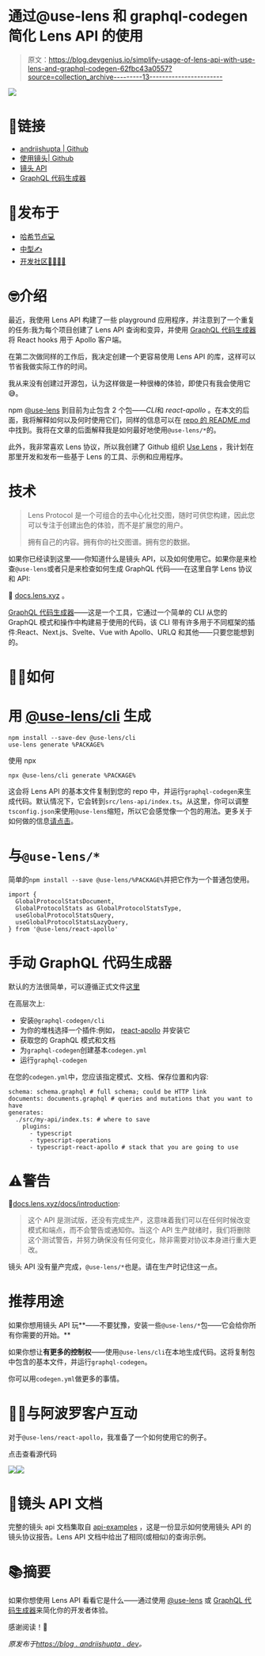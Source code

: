 # 通过@use-lens 和 graphql-codegen 简化 Lens API 的使用

> 原文：<https://blog.devgenius.io/simplify-usage-of-lens-api-with-use-lens-and-graphql-codegen-62fbc43a0557?source=collection_archive---------13----------------------->

![](img/651e493174c0c4625a73a969bd613615.png)

# 🔗链接

*   [andriishupta | Github](https://github.com/andriishupta)
*   [使用镜头| Github](https://github.com/use-lens/use-lens)
*   [镜头 API](https://docs.lens.xyz/)
*   [GraphQL 代码生成器](https://the-guild.dev/graphql/codegen)

# 📰发布于

*   [哈希节点💻](https://blog.andriishupta.dev/)
*   [中型✍️](https://andriishupta.medium.com/)
*   [开发社区👩‍💻👨‍💻](https://dev.to/andriishupta)

# 🤓介绍

最近，我使用 Lens API 构建了一些 playground 应用程序，并注意到了一个重复的任务:我为每个项目创建了 Lens API 查询和变异，并使用 [GraphQL 代码生成器](https://the-guild.dev/graphql/codegen)将 React hooks 用于 Apollo 客户端。

在第二次做同样的工作后，我决定创建一个更容易使用 Lens API 的库，这样可以节省我做实际工作的时间。

我从来没有创建过开源包，认为这样做是一种很棒的体验，即使只有我会使用它😅。

npm [@use-lens](https://www.npmjs.com/org/use-lens) 到目前为止包含 2 个包——*CLI*和 *react-apollo* 。在本文的后面，我将解释如何以及何时使用它们，同样的信息可以在 [repo 的 README.md](https://github.com/use-lens/use-lens/#-usage) 中找到。我将在文章的后面解释我是如何最好地使用`@use-lens/*`的。

此外，我非常喜欢 Lens 协议，所以我创建了 Github 组织 [Use Lens](https://github.com/use-lens) ，我计划在那里开发和发布一些基于 Lens 的工具、示例和应用程序。

# 技术

> Lens Protocol 是一个可组合的去中心化社交图，随时可供您构建，因此您可以专注于创建出色的体验，而不是扩展您的用户。
> 
> 拥有自己的内容。拥有你的社交图谱。拥有您的数据。

如果你已经读到这里——你知道什么是镜头 API，以及如何使用它。如果你是来检查`@use-lens`或者只是来检查如何生成 GraphQL 代码——在这里自学 Lens 协议和 API:

🌿 [docs.lens.xyz](https://docs.lens.xyz) 。

[GraphQL 代码生成器](https://the-guild.dev/graphql/codegen)——这是一个工具，它通过一个简单的 CLI 从您的 GraphQL 模式和操作中构建易于使用的代码，该 CLI 带有许多用于不同框架的插件:React、Next.js、Svelte、Vue with Apollo、URLQ 和其他——只要您能想到的。

# 🧑‍💻如何

# 用 [@use-lens/cli](https://github.com/use-lens/use-lens/tree/main/packages/cli) 生成

```
npm install --save-dev @use-lens/cli
use-lens generate %PACKAGE%
```

使用 npx

```
npx @use-lens/cli generate %PACKAGE%
```

这会将 Lens API 的基本文件复制到您的 repo 中，并运行`graphql-codegen`来生成代码。默认情况下，它会转到`src/lens-api/index.ts`。从这里，你可以调整`tsconfig.json`来使用`@use-lens`缩短，所以它会感觉像一个包的用法。更多关于如何做的信息[请点击](https://github.com/use-lens/use-lens/tree/main/packages/cli#optional-tsconfigs-paths)。

# 与`@use-lens/*`

简单的`npm install --save @use-lens/%PACKAGE%`并把它作为一个普通包使用。

```
import {
  GlobalProtocolStatsDocument,
  GlobalProtocolStats as GlobalProtocolStatsType,
  useGlobalProtocolStatsQuery,
  useGlobalProtocolStatsLazyQuery,
} from '@use-lens/react-apollo'
```

# 手动 GraphQL 代码生成器

默认的方法很简单，可以遵循正式文件[这里](https://the-guild.dev/graphql/codegen/docs/getting-started)

在高层次上:

*   安装`@graphql-codegen/cli`
*   为你的堆栈选择一个插件:例如， [react-apollo](https://www.the-guild.dev/graphql/codegen/plugins/typescript/typescript-react-apollo) 并安装它
*   获取您的 GraphQL 模式和文档
*   为`graphql-codegen`创建基本`codegen.yml`
*   运行`graphql-codegen`

在您的`codegen.yml`中，您应该指定模式、文档、保存位置和内容:

```
schema: schema.graphql # full schema; could be HTTP link
documents: documents.graphql # queries and mutations that you want to have
generates:
  ./src/my-api/index.ts: # where to save
    plugins:
      - typescript
      - typescript-operations
      - typescript-react-apollo # stack that you are going to use
```

# ⚠️警告

🌿[docs.lens.xyz/docs/introduction](https://docs.lens.xyz/docs/introduction):

> 这个 API 是测试版，还没有完成生产，这意味着我们可以在任何时候改变模式和端点，而不会警告或通知你。当这个 API 生产就绪时，我们将删除这个测试警告，并努力确保没有任何变化，除非需要对协议本身进行重大更改。

镜头 API 没有量产完成，`@use-lens/*`也是。请在生产时记住这一点。

# 推荐用途

如果你想用镜头 API 玩**——不要犹豫，安装一些`@use-lens/*`包——它会给你所有你需要的开始。**

如果你想让**有更多的控制权**——使用`@use-lens/cli`在本地生成代码。这将复制包中包含的基本文件，并运行`graphql-codegen`。

你可以用`codegen.yml`做更多的事情。

# 👨‍🏫与阿波罗客户互动

对于`@use-lens/react-apollo`，我准备了一个如何使用它的例子。

点击查看源代码

![](img/323080416cf9c99821570ceaeab098e5.png)![](img/7fc843b698296da65038493bd03b8304.png)

# 🤝镜头 API 文档

完整的镜头 api 文档集取自 [api-examples](https://github.com/lens-protocol/api-examples) ，这是一份显示如何使用镜头 API 的镜头协议报告。Lens API 文档中给出了相同(或相似)的查询示例。

# 📚摘要

如果你想使用 Lens API 看看它是什么——通过使用 [@use-lens](https://github.com/use-lens/use-lens) 或 [GraphQL 代码生成器](https://the-guild.dev/graphql/codegen)来简化你的开发者体验。

感谢阅读！🙇

*原发布于*[*https://blog . andriishupta . dev*](https://blog.andriishupta.dev/simplify-usage-of-lens-api-with-use-lens-and-graphql-codegen)*。*